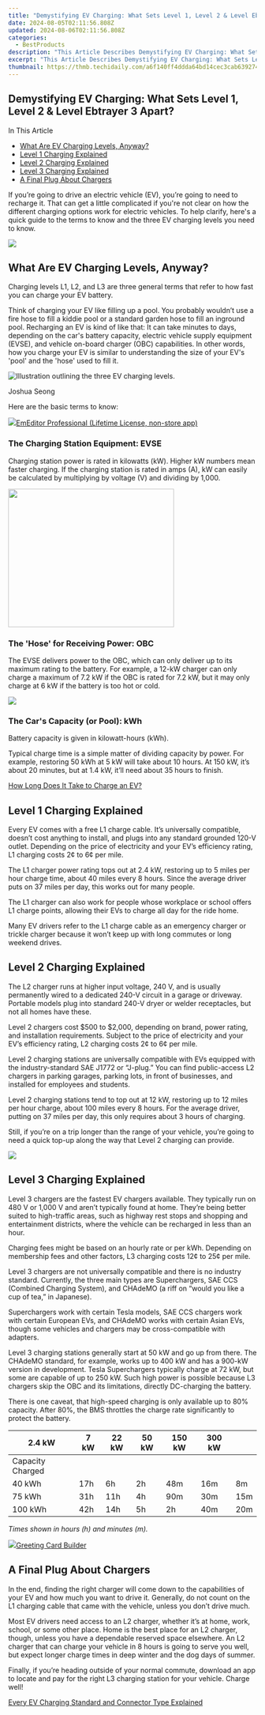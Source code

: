 ```yaml
---
title: "Demystifying EV Charging: What Sets Level 1, Level 2 & Level Ebtrayer 3 Apart?"
date: 2024-08-05T02:11:56.808Z
updated: 2024-08-06T02:11:56.808Z
categories:
  - BestProducts
description: "This Article Describes Demystifying EV Charging: What Sets Level 1, Level 2 & Level Ebtrayer 3 Apart?"
excerpt: "This Article Describes Demystifying EV Charging: What Sets Level 1, Level 2 & Level Ebtrayer 3 Apart?"
thumbnail: https://thmb.techidaily.com/a6f140ff4ddda64bd14cec3cab639274aa642e4bb60e8fa6d0c6031cee3c6ed0.jpg
---
```


## Demystifying EV Charging: What Sets Level 1, Level 2 & Level Ebtrayer 3 Apart?

 In This Article 

* [  What Are EV Charging Levels, Anyway? ](https://www.lifewire.com/#toc-what-are-ev-charging-levels-anyway)
* [ Level 1 Charging Explained ](https://www.lifewire.com/#toc-level-1-charging-explained)
* [ Level 2 Charging Explained ](https://www.lifewire.com/#toc-level-2-charging-explained)
* [ Level 3 Charging Explained ](https://www.lifewire.com/#toc-level-3-charging-explained)
* [ A Final Plug About Chargers ](https://www.lifewire.com/#toc-a-final-plug-about-chargers)

 If you’re going to drive an electric vehicle (EV), you’re going to need to recharge it. That can get a little complicated if you're not clear on how the different charging options work for electric vehicles. To help clarify, here's a quick guide to the terms to know and the three EV charging levels you need to know.  

<!-- affiliate ads begin -->
<a href="https://secure.2checkout.com/order/checkout.php?PRODS=4620780&QTY=1&AFFILIATE=108875&CART=1"><img src="https://secure.avangate.com/images/merchant/07dd4d5a72f5740ef0f035f201951476/728__90banner.jpg" border="0"></a>
<!-- affiliate ads end -->
##  What Are EV Charging Levels, Anyway? 

 Charging levels L1, L2, and L3 are three general terms that refer to how fast you can charge your EV battery.

 Think of charging your EV like filling up a pool. You probably wouldn’t use a fire hose to fill a kiddie pool or a standard garden hose to fill an inground pool. Recharging an EV is kind of like that: It can take minutes to days, depending on the car's battery capacity, electric vehicle supply equipment (EVSE), and vehicle on-board charger (OBC) capabilities. In other words, how you charge your EV is similar to understanding the size of your EV's 'pool' and the 'hose' used to fill it. 

![Illustration outlining the three EV charging levels.](https://www.lifewire.com/thmb/ShuYJeZmjU_AqL43KB-y9hsmMEU=/960x0/filters:no_upscale():max_bytes(200000):strip_icc():format(webp)/charging-stations-levels-04-f5ca10a8b0354dd28bb59b1c1f004680.jpeg) 

Joshua Seong

 Here are the basic terms to know:

<!-- affiliate ads begin -->
<a href="https://shop.emeditor.com/order/checkout.php?PRODS=4631722&QTY=1&AFFILIATE=108875&CART=1"><img src="https://www.emeditor.com/wp-content/uploads/2023/05/frontpage2-2048x588.webp" border="0">EmEditor Professional (Lifetime License, non-store app)</a>
<!-- affiliate ads end -->
###  The Charging Station Equipment: EVSE 

 Charging station power is rated in kilowatts (kW). Higher kW numbers mean faster charging. If the charging station is rated in amps (A), kW can easily be calculated by multiplying by voltage (V) and dividing by 1,000.

<!-- affiliate ads begin -->
<a href="https://aligracehair.sjv.io/c/5597632/2087264/19272" target="_top" id="2087264"><img src="//a.impactradius-go.com/display-ad/19272-2087264" border="0" alt="" width="336" height="280"/></a><img height="0" width="0" src="https://imp.pxf.io/i/5597632/2087264/19272" style="position:absolute;visibility:hidden;" border="0" />
<!-- affiliate ads end -->
###  The 'Hose' for Receiving Power: OBC 

 The EVSE delivers power to the OBC, which can only deliver up to its maximum rating to the battery. For example, a 12-kW charger can only charge a maximum of 7.2 kW if the OBC is rated for 7.2 kW, but it may only charge at 6 kW if the battery is too hot or cold.

<!-- affiliate ads begin -->
<a href="https://shop.mondly.com/affiliate.php?ACCOUNT=ATISTUDI&AFFILIATE=108875&PATH=https%3A%2F%2Fwww.mondly.com%3FAFFILIATE%3D108875%26RESOURCE%3D%2BEducational%2B970x90%2B"><img src="https://secure.avangate.com/images/merchant/69c418c33ec2e1a4267fa9bb77fa1428/educational-970x90.gif" border="0"></a>
<!-- affiliate ads end -->
###  The Car's Capacity (or Pool): kWh 

 Battery capacity is given in kilowatt-hours (kWh).

 Typical charge time is a simple matter of dividing capacity by power. For example, restoring 50 kWh at 5 kW will take about 10 hours. At 150 kW, it’s about 20 minutes, but at 1.4 kW, it’ll need about 35 hours to finish.  

[ How Long Does It Take to Charge an EV? ](https://www.lifewire.com/how-long-to-charge-ev-5203690) 

## Level 1 Charging Explained 

 Every EV comes with a free L1 charge cable. It’s universally compatible, doesn’t cost anything to install, and plugs into any standard grounded 120-V outlet. Depending on the price of electricity and your EV’s efficiency rating, L1 charging costs 2¢ to 6¢ per mile. 

 The L1 charger power rating tops out at 2.4 kW, restoring up to 5 miles per hour charge time, about 40 miles every 8 hours. Since the average driver puts on 37 miles per day, this works out for many people.

 The L1 charger can also work for people whose workplace or school offers L1 charge points, allowing their EVs to charge all day for the ride home.

 Many EV drivers refer to the L1 charge cable as an emergency charger or trickle charger because it won’t keep up with long commutes or long weekend drives.

## Level 2 Charging Explained 

 The L2 charger runs at higher input voltage, 240 V, and is usually permanently wired to a dedicated 240-V circuit in a garage or driveway. Portable models plug into standard 240-V dryer or welder receptacles, but not all homes have these.

 Level 2 chargers cost $500 to $2,000, depending on brand, power rating, and installation requirements. Subject to the price of electricity and your EV’s efficiency rating, L2 charging costs 2¢ to 6¢ per mile.

 Level 2 charging stations are universally compatible with EVs equipped with the industry-standard SAE J1772 or “J-plug.” You can find public-access L2 chargers in parking garages, parking lots, in front of businesses, and installed for employees and students.

 Level 2 charging stations tend to top out at 12 kW, restoring up to 12 miles per hour charge, about 100 miles every 8 hours. For the average driver, putting on 37 miles per day, this only requires about 3 hours of charging.

 Still, if you’re on a trip longer than the range of your vehicle, you’re going to need a quick top-up along the way that Level 2 charging can provide.

<!-- affiliate ads begin -->
<a href="https://secure.2checkout.com/order/checkout.php?PRODS=4615471&QTY=1&AFFILIATE=108875&CART=1"><img src="https://images.wondershare.com/affiliate-image/affiliate_banners_en/max_782x90.png" border="0"></a>
<!-- affiliate ads end -->
## Level 3 Charging Explained 

 Level 3 chargers are the fastest EV chargers available. They typically run on 480 V or 1,000 V and aren’t typically found at home. They’re being better suited to high-traffic areas, such as highway rest stops and shopping and entertainment districts, where the vehicle can be recharged in less than an hour.

 Charging fees might be based on an hourly rate or per kWh. Depending on membership fees and other factors, L3 charging costs 12¢ to 25¢ per mile.

 Level 3 chargers are not universally compatible and there is no industry standard. Currently, the three main types are Superchargers, SAE CCS (Combined Charging System), and CHAdeMO (a riff on “would you like a cup of tea,” in Japanese).

 Superchargers work with certain Tesla models, SAE CCS chargers work with certain European EVs, and CHAdeMO works with certain Asian EVs, though some vehicles and chargers may be cross-compatible with adapters.

 Level 3 charging stations generally start at 50 kW and go up from there. The CHAdeMO standard, for example, works up to 400 kW and has a 900-kW version in development. Tesla Superchargers typically charge at 72 kW, but some are capable of up to 250 kW. Such high power is possible because L3 chargers skip the OBC and its limitations, directly DC-charging the battery.

 There is one caveat, that high-speed charging is only available up to 80% capacity. After 80%, the BMS throttles the charge rate significantly to protect the battery.

| 2.4 kW           | 7 kW | 22 kW | 50 kW | 150 kW | 300 kW |     |
| ---------------- | ---- | ----- | ----- | ------ | ------ | --- |
| Capacity Charged |      |       |       |        |        |     |
| 40 kWh           | 17h  | 6h    | 2h    | 48m    | 16m    | 8m  |
| 75 kWh           | 31h  | 11h   | 4h    | 90m    | 30m    | 15m |
| 100 kWh          | 42h  | 14h   | 5h    | 2h     | 40m    | 20m |

_Times shown in hours (h) and minutes (m)._   

<!-- affiliate ads begin -->
<a href="https://secure.2checkout.com/order/checkout.php?PRODS=2067133&QTY=1&AFFILIATE=108875&CART=1"><img src="https://www.pearlmountainsoft.com/n_img/product/gcb/banScrn.jpg" border="0">Greeting Card Builder</a>
<!-- affiliate ads end -->
## A Final Plug About Chargers 

 In the end, finding the right charger will come down to the capabilities of your EV and how much you want to drive it. Generally, do not count on the L1 charging cable that came with the vehicle, unless you don’t drive much.

 Most EV drivers need access to an L2 charger, whether it’s at home, work, school, or some other place. Home is the best place for an L2 charger, though, unless you have a dependable reserved space elsewhere. An L2 charger that can charge your vehicle in 8 hours is going to serve you well, but expect longer charge times in deep winter and the dog days of summer.

 Finally, if you’re heading outside of your normal commute, download an app to locate and pay for the right L3 charging station for your vehicle. Charge well!  

[  Every EV Charging Standard and Connector Type Explained ](https://www.lifewire.com/every-ev-charging-standard-and-connector-type-explained-5201160) 

<ins class="adsbygoogle"
     style="display:block"
     data-ad-format="autorelaxed"
     data-ad-client="ca-pub-7571918770474297"
     data-ad-slot="1223367746"></ins>



<ins class="adsbygoogle"
     style="display:block"
     data-ad-client="ca-pub-7571918770474297"
     data-ad-slot="8358498916"
     data-ad-format="auto"
     data-full-width-responsive="true"></ins>
